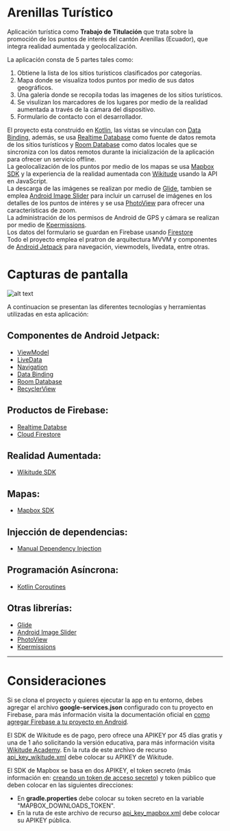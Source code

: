 # Arenillas Turístico
Aplicación turística como **Trabajo de Titulación** que trata sobre la promoción de los puntos de interés del cantón Arenillas (Ecuador), que integra realidad aumentada y geolocalización.

La aplicación consta de 5 partes tales como:

1. Obtiene la lista de los sitios turísticos clasificados por categorías.
2. Mapa donde se visualiza todos puntos por medio de sus datos geográficos.
3. Una galería donde se recopila todas las imagenes de los sitios turísticos.
4. Se visulizan los marcadores de los lugares por medio de la realidad aumentada a través de la cámara del dispositivo.
5. Formulario de contacto con el desarrollador.

El proyecto esta construido en [Kotlin][1], las vistas se vinculan con [Data Binding][2], además, se usa [Realtime Database][3] como fuente de datos remota de los sitios turísticos y [Room Database][4] como datos locales que se sincroniza con los datos remotos durante la inicialización de la aplicación para ofrecer un servicio offline.
<br>
La geolocalización de los puntos por medio de los mapas se usa [Mapbox SDK][5] y la experiencia de la realidad aumentada con [Wikitude][6] usando la API en JavaScript.
<br>
La descarga de las imágenes se realizan por medio de [Glide][7], tambien se emplea [Android Image Slider][8] para incluir un carrusel de imágenes en los detalles de los puntos de intéres y se usa [PhotoView][9] para ofrecer una características de zoom.
<br>
La administración de los permisos de Android de GPS y cámara se realizan por medio de [Kpermissions][10].
<br>
Los datos del formulario se guardan en Firebase usando [Firestore][11]
<br>
Todo el proyecto emplea el pratron de arquitectura MVVM y componentes de [Android Jetpack][12] para navegación, viewmodels, livedata, entre otras.

# Capturas de pantalla

![alt text](https://i.postimg.cc/2S346MjX/screen-shot-app-arenillas.png)

A continuacion se presentan las diferentes tecnologías y herramientas utilizadas en esta aplicación:

## Componentes de Android Jetpack:
* [ViewModel][13]
* [LiveData][14]
* [Navigation][15]
* [Data Binding][2]
* [Room Database][4]
* [RecyclerView][17]

## Productos de Firebase:
* [Realtime Databse][3]
* [Cloud Firestore][11]

## Realidad Aumentada:
* [Wikitude SDK][6]

## Mapas:
* [Mapbox SDK][5]

## Injección de dependencias:
* [Manual Dependency Injection][16]

## Programación Asíncrona:
* [Kotlin Coroutines][21]

## Otras librerías:
* [Glide][7]
* [Android Image Slider][8]
* [PhotoView][9]
* [Kpermissions][10]

---

# Consideraciones

Si se clona el proyecto y quieres ejecutar la app en tu entorno, debes agregar el archivo **google-services.json** configurado con tu proyecto en Firebase, para más información visita la documentación oficial en [como agregar Firebase a tu proyecto en Android][18].

El SDK de Wikitude es de pago, pero ofrece una APIKEY por 45 días gratis y una de 1 año solicitando la versión educativa, para más información visita [Wikitude Academy][19].
En la ruta de este archivo de recurso [api_key_wikitude.xml](app/src/main/res/values/api_key_wikitude.xml) debe colocar su APIKEY de Wikitude.

El SDK de Mapbox se basa en dos APIKEY, el token secreto (más información en: [creando un token de acceso secreto][20]) y token público que deben colocar en las siguientes direcciones:
* En **gradle.properties** debe colocar su token secreto en la variable "MAPBOX_DOWNLOADS_TOKEN".
* En la ruta de este archivo de recurso [api_key_mapbox.xml](app/src/main/res/values/api_key_mapbox.xml) debe colocar su APIKEY pública.

[1]: https://kotlinlang.org/
[2]: https://developer.android.com/topic/libraries/data-binding
[3]: https://firebase.google.com/docs/database
[4]: https://developer.android.com/training/data-storage/room
[5]: https://www.mapbox.com/maps
[6]: https://www.wikitude.com/products/wikitude-sdk/
[7]: https://github.com/bumptech/glide
[8]: https://github.com/smarteist/Android-Image-Slider
[9]: https://github.com/Baseflow/PhotoView
[10]: https://github.com/fondesa/kpermissions
[11]: https://firebase.google.com/docs/firestore
[12]: https://developer.android.com/jetpack
[13]: https://developer.android.com/topic/libraries/architecture/viewmodel
[14]: https://developer.android.com/topic/libraries/architecture/livedata
[15]: https://developer.android.com/guide/navigation
[16]: https://developer.android.com/training/dependency-injection/manual
[17]: https://developer.android.com/guide/topics/ui/layout/recyclerview
[18]: https://firebase.google.com/docs/android/setup
[19]: https://www.wikitude.com/wikitude-academy/
[20]: https://docs.mapbox.com/accounts/guides/tokens/
[21]: https://kotlinlang.org/docs/coroutines-overview.html

